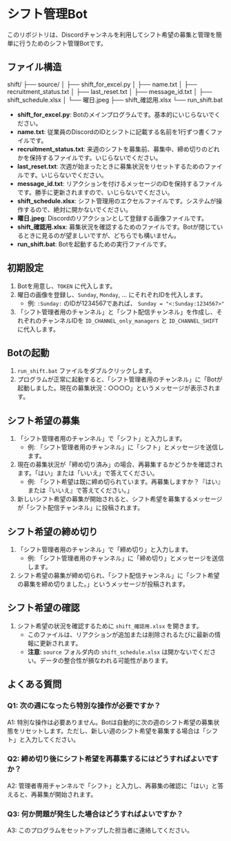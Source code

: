 # シフト管理Bot

このリポジトリは、Discordチャンネルを利用してシフト希望の募集と管理を簡単に行うためのシフト管理Botです。

## ファイル構造

shift/
├── source/
│ ├── shift_for_excel.py
│ ├── name.txt
│ ├── recruitment_status.txt
│ ├── last_reset.txt
│ ├── message_id.txt
│ ├── shift_schedule.xlsx
│ └── 曜日.jpeg
├── shift_確認用.xlsx
└── run_shift.bat


- **shift_for_excel.py**: Botのメインプログラムです。基本的にいじらないでください。
- **name.txt**: 従業員のDiscordのIDとシフトに記載する名前を1行ずつ書くファイルです。
- **recruitment_status.txt**: 来週のシフトを募集前、募集中、締め切りのどれかを保持するファイルです。いじらないでください。
- **last_reset.txt**: 次週が始まったときに募集状況をリセットするためのファイルです。いじらないでください。
- **message_id.txt**: リアクションを付けるメッセージのIDを保持するファイルです。勝手に更新されますので、いじらないでください。
- **shift_schedule.xlsx**: シフト管理用のエクセルファイルです。システムが操作するので、絶対に開かないでください。
- **曜日.jpeg**: Discordのリアクションとして登録する画像ファイルです。
- **shift_確認用.xlsx**: 募集状況を確認するためのファイルです。Botが閉じているときに見るのが望ましいですが、どちらでも構いません。
- **run_shift.bat**: Botを起動するための実行ファイルです。

## 初期設定

1. Botを用意し、`TOKEN` に代入します。
2. 曜日の画像を登録し、`Sunday`, `Monday`, ... にそれぞれIDを代入します。
   - 例: `:Sunday:` のIDが1234567であれば、 `Sunday = "<:Sunday:1234567>"`
3. 「シフト管理者用のチャンネル」と「シフト配信チャンネル」を作成し、それぞれのチャンネルIDを `ID_CHANNEL_only_managers` と `ID_CHANNEL_SHIFT` に代入します。

## Botの起動

1. `run_shift.bat` ファイルをダブルクリックします。
2. プログラムが正常に起動すると、「シフト管理者用のチャンネル」に「Botが起動しました。現在の募集状況：○○○○」というメッセージが表示されます。

## シフト希望の募集

1. 「シフト管理者用のチャンネル」で「シフト」と入力します。
   - 例: 「シフト管理者用のチャンネル」に「シフト」とメッセージを送信します。
2. 現在の募集状況が「締め切り済み」の場合、再募集するかどうかを確認されます。「はい」または「いいえ」で答えてください。
   - 例: 「シフト希望は既に締め切られています。再募集しますか？『はい』または『いいえ』で答えてください。」
3. 新しいシフト希望の募集が開始されると、シフト希望を募集するメッセージが「シフト配信チャンネル」に投稿されます。

## シフト希望の締め切り

1. 「シフト管理者用のチャンネル」で「締め切り」と入力します。
   - 例: 「シフト管理者用のチャンネル」に「締め切り」とメッセージを送信します。
2. シフト希望の募集が締め切られ、「シフト配信チャンネル」に「シフト希望の募集を締め切りました。」というメッセージが投稿されます。

## シフト希望の確認

1. シフト希望の状況を確認するために `shift_確認用.xlsx` を開きます。
   - このファイルは、リアクションが追加または削除されるたびに最新の情報に更新されます。
   - **注意**: `source` フォルダ内の `shift_schedule.xlsx` は開かないでください。データの整合性が損なわれる可能性があります。

## よくある質問

### Q1: 次の週になったら特別な操作が必要ですか？

A1: 特別な操作は必要ありません。Botは自動的に次の週のシフト希望の募集状態をリセットします。ただし、新しい週のシフト希望を募集する場合は「シフト」と入力してください。

### Q2: 締め切り後にシフト希望を再募集するにはどうすればよいですか？

A2: 管理者専用チャンネルで「シフト」と入力し、再募集の確認に「はい」と答えると、再募集が開始されます。

### Q3: 何か問題が発生した場合はどうすればよいですか？

A3: このプログラムをセットアップした担当者に連絡してください。
